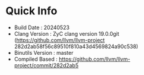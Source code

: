# Quick Info
* Build Date : 20240523
* Clang Version : ZyC clang version 19.0.0git (https://github.com/llvm/llvm-project 282d2ab58f56c89510f810a43d4569824a90c538)
* Binutils Version : master
* Compiled Based : https://github.com/llvm/llvm-project/commit/282d2ab5

